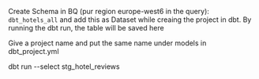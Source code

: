 Create Schema in BQ (pur region europe-west6 in the query): `dbt_hotels_all`  and add this as Dataset while creaing the project in dbt. By running the dbt run, the table will be saved here

Give a project name and put the same name under models in dbt_project.yml


dbt run --select stg_hotel_reviews

